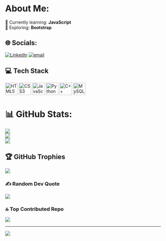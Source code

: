 #  About Me:
🎯 Currently learning: **JavaScript**<br>🎨 Exploring: **Bootstrap**<br>


## 🌐 Socials:
[![LinkedIn](https://img.shields.io/badge/LinkedIn-%230077B5.svg?logo=linkedin&logoColor=white)](https://www.linkedin.com/in/shayanhusayn/) [![email](https://img.shields.io/badge/Email-D14836?logo=gmail&logoColor=white)](mailto:shayanhusayn1@gmail.com) 

## 💻 Tech Stack
<p align="left">
  <img src="https://cdn.jsdelivr.net/gh/devicons/devicon/icons/html5/html5-original.svg" alt="HTML5" width="40" height="40"/>
  <img src="https://cdn.jsdelivr.net/gh/devicons/devicon/icons/css3/css3-original.svg" alt="CSS3" width="40" height="40"/>
  <img src="https://cdn.jsdelivr.net/gh/devicons/devicon/icons/javascript/javascript-original.svg" alt="JavaScript" width="40" height="40"/>
  <img src="https://cdn.jsdelivr.net/gh/devicons/devicon/icons/python/python-original.svg" alt="Python" width="40" height="40"/>
  <img src="https://cdn.jsdelivr.net/gh/devicons/devicon/icons/cplusplus/cplusplus-original.svg" alt="C++" width="40" height="40"/>
  <img src="https://cdn.jsdelivr.net/gh/devicons/devicon/icons/mysql/mysql-original.svg" alt="MySQL" width="40" height="40"/>
</p>



# 📊 GitHub Stats:
![](https://github-readme-stats.vercel.app/api?username=shayanhusayn&theme=dark&hide_border=false&include_all_commits=false&count_private=false)<br/>
![](https://nirzak-streak-stats.vercel.app/?user=shayanhusayn&theme=dark&hide_border=false)<br/>
![](https://github-readme-stats.vercel.app/api/top-langs/?username=shayanhusayn&theme=dark&hide_border=false&include_all_commits=false&count_private=false&layout=compact)

## 🏆 GitHub Trophies
![](https://github-profile-trophy.vercel.app/?username=shayanhusayn&theme=onedark&no-frame=false&no-bg=false&margin-w=4)

### ✍️ Random Dev Quote
![](https://quotes-github-readme.vercel.app/api?type=horizontal&theme=radical)

### 🔝 Top Contributed Repo
![](https://github-contributor-stats.vercel.app/api?username=shayanhusayn&limit=5&theme=dark&combine_all_yearly_contributions=true)

---
[![](https://visitcount.itsvg.in/api?id=shayanhusayn&icon=0&color=0)](https://visitcount.itsvg.in)

<!-- Proudly created with GPRM ( https://gprm.itsvg.in ) -->
